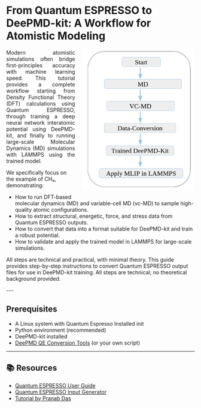 # From Quantum ESPRESSO to DeePMD-kit: A Workflow for Atomistic Modeling

<img src="workflow.png" align="right" width="300" style="margin-left: 20px; margin-bottom: 20px;">
<p align="justify">
Modern atomistic simulations often bridge first-principles accuracy with machine learning speed. This tutorial provides a complete workflow starting from Density Functional Theory (DFT) calculations using Quantum ESPRESSO, through training a deep neural network interatomic potential using DeePMD-kit, and finally to running large-scale Molecular Dynamics (MD) simulations with LAMMPS using the trained model.

We specifically focus on the example of CH₄, demonstrating:

- How to run DFT-based molecular dynamics (MD) and variable-cell MD (vc-MD) to sample high-quality atomic configurations.
- How to extract structural, energetic, force, and stress data from Quantum ESPRESSO outputs.
- How to convert that data into a format suitable for DeePMD-kit and train a robust potential.
- How to validate and apply the trained model in LAMMPS for large-scale simulations.

All steps are technical and practical, with minimal theory. This guide provides step-by-step instructions to convert Quantum ESPRESSO output files for use in DeePMD-kit training. All steps are technical; no theoretical background provided.
</p>
---

## Prerequisites

- A Linux system with Quantum Espresso Installed init
- Python environment (recommended)
- DeePMD-kit installed
- [DeePMD QE Conversion Tools](https://github.com/deepmodeling/deepmd-kit/tree/master/tools/convert/qe)
 (or your own script)

---
## 📚 Resources

- [Quantum ESPRESSO User Guide](https://www.quantum-espresso.org/Doc/pw_user_guide/)
- [Quantum ESPRESSO Input Generator](https://qeinputgenerator.materialscloud.io/)
- [Tutorial by Pranab Das](https://pranabdas.github.io/espresso/)
